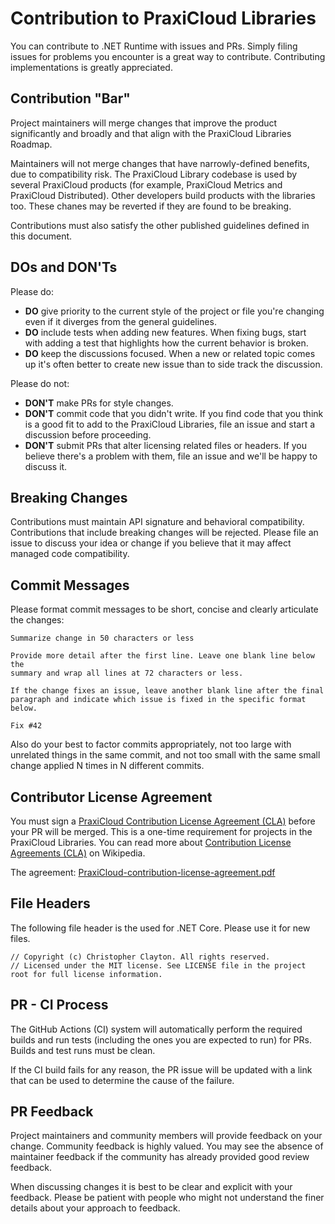 Contribution to PraxiCloud Libraries
=====================

You can contribute to .NET Runtime with issues and PRs. Simply filing issues for problems you encounter is a great way to contribute. Contributing implementations is greatly appreciated.

## Contribution "Bar"

Project maintainers will merge changes that improve the product significantly and broadly and that align with the PraxiCloud Libraries Roadmap. 

Maintainers will not merge changes that have narrowly-defined benefits, due to compatibility risk. The PraxiCloud Library codebase is used by several PraxiCloud products (for example, PraxiCloud Metrics and PraxiCloud Distributed). Other developers build products with the libraries too. These chanes may be reverted if they are found to be breaking.

Contributions must also satisfy the other published guidelines defined in this document.

## DOs and DON'Ts

Please do:

* **DO** give priority to the current style of the project or file you're changing even if it diverges from the general guidelines.
* **DO** include tests when adding new features. When fixing bugs, start with
  adding a test that highlights how the current behavior is broken.
* **DO** keep the discussions focused. When a new or related topic comes up
  it's often better to create new issue than to side track the discussion.

Please do not:

* **DON'T** make PRs for style changes.
* **DON'T** commit code that you didn't write. If you find code that you think is a good fit to add to the PraxiCloud Libraries, file an issue and start a discussion before proceeding.
* **DON'T** submit PRs that alter licensing related files or headers. If you believe there's a problem with them, file an issue and we'll be happy to discuss it.

## Breaking Changes

Contributions must maintain API signature and behavioral compatibility. Contributions that include breaking changes will be rejected. Please file an issue to discuss your idea or change if you believe that it may affect managed code compatibility.

## Commit Messages

Please format commit messages to be short, concise and clearly articulate the changes:

```
Summarize change in 50 characters or less

Provide more detail after the first line. Leave one blank line below the
summary and wrap all lines at 72 characters or less.

If the change fixes an issue, leave another blank line after the final
paragraph and indicate which issue is fixed in the specific format
below.

Fix #42
```

Also do your best to factor commits appropriately, not too large with unrelated things in the same commit, and not too small with the same small change applied N times in N different commits.

## Contributor License Agreement

You must sign a [PraxiCloud Contribution License Agreement (CLA)](https://github.com/chrisgclayton/praxicloud) before your PR will be merged. This is a one-time requirement for projects in the PraxiCloud Libraries. You can read more about [Contribution License Agreements (CLA)](http://en.wikipedia.org/wiki/Contributor_License_Agreement) on Wikipedia.

The agreement: [PraxiCloud-contribution-license-agreement.pdf](https://github.com/chrisgclayton/praxicloud/blob/main/PraxiCloud-contribution-license-agreement.pdf)


## File Headers

The following file header is the used for .NET Core. Please use it for new files.

```
// Copyright (c) Christopher Clayton. All rights reserved.
// Licensed under the MIT license. See LICENSE file in the project root for full license information.
```

## PR - CI Process

The GitHub Actions (CI) system will automatically perform the required builds and run tests (including the ones you are expected to run) for PRs. Builds and test runs must be clean.

If the CI build fails for any reason, the PR issue will be updated with a link that can be used to determine the cause of the failure.

## PR Feedback

Project maintainers and community members will provide feedback on your change. Community feedback is highly valued. You may see the absence of maintainer feedback if the community has already provided good review feedback.

When discussing changes it is best to be clear and explicit with your feedback. Please be patient with people who might not understand the finer details about your approach to feedback.
